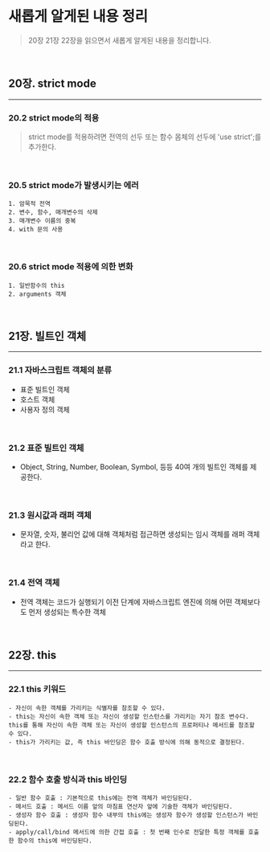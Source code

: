 # 새롭게 알게된 내용 정리

> 20장 21장 22장을 읽으면서 새롭게 알게된 내용을 정리합니다.

<br>

## 20장. strict mode

<hr>

### 20.2 strict mode의 적용

> strict mode를 적용하려면 전역의 선두 또는 함수 몸체의 선두에 'use strict';를 추가한다.

<br>

### 20.5 strict mode가 발생시키는 에러

```
1. 암묵적 전역
2. 변수, 함수, 매개변수의 삭제
3. 매개변수 이름의 중복
4. with 문의 사용
```

<br>

### 20.6 strict mode 적용에 의한 변화

```
1. 일반함수의 this
2. arguments 객체
```

<br>

## 21장. 빌트인 객체

<hr>

### 21.1 자바스크립트 객체의 분류

- 표준 빌트인 객체
- 호스트 객체
- 사용자 정의 객체

<br>

### 21.2 표준 빌트인 객체

- Object, String, Number, Boolean, Symbol, 등등 40여 개의 빌트인 객체를 제공한다.

<br>

### 21.3 원시값과 래퍼 객체

- 문자열, 숫자, 불리언 값에 대해 객체처럼 접근하면 생성되는 임시 객체를 래퍼 객체라고 한다.

<br>

### 21.4 전역 객체

- 전역 객체는 코드가 실행되기 이전 단계에 자바스크립트 엔진에 의해 어떤 객체보다도 먼저 생성되는 특수한 객체

<br>

## 22장. this

<hr>

### 22.1 this 키워드

```
- 자신이 속한 객체를 가리키는 식별자를 참조할 수 있다.
- this는 자신이 속한 객체 또는 자신이 생성할 인스턴스를 가리키는 자기 참조 변수다. this를 통해 자신이 속한 객체 또는 자신이 생성할 인스턴스의 프로퍼티나 메서드를 참조할 수 있다.
- this가 가리키는 값, 즉 this 바인딩은 함수 호출 방식에 의해 동적으로 결정된다.
```

<br>

### 22.2 함수 호출 방식과 this 바인딩

```
- 일반 함수 호출 : 기본적으로 this에는 전역 객체가 바인딩된다.
- 메서드 호출 : 메서드 이름 앞의 마침표 연산자 앞에 기술한 객체가 바인딩된다.
- 생성자 함수 호출 : 생성자 함수 내부의 this에는 생성자 함수가 생성할 인스턴스가 바인딩된다.
- apply/call/bind 메서드에 의한 간접 호출 : 첫 번째 인수로 전달한 특정 객체를 호출한 함수의 this에 바인딩된다.
```
